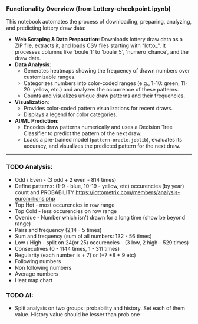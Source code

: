 ### Functionality Overview (from Lottery-checkpoint.ipynb)

This notebook automates the process of downloading, preparing, analyzing, and predicting lottery draw data:

- **Web Scraping & Data Preparation**: Downloads lottery draw data as a ZIP file, extracts it, and loads CSV files starting with "lotto_". It processes columns like 'boule_1' to 'boule_5', 'numero_chance', and the draw date.
- **Data Analysis**:
  - Generates heatmaps showing the frequency of drawn numbers over customizable ranges.
  - Categorizes numbers into color-coded ranges (e.g., 1-10: green, 11-20: yellow, etc.) and analyzes the occurrence of these patterns.
  - Counts and visualizes unique draw patterns and their frequencies.
- **Visualization**:
  - Provides color-coded pattern visualizations for recent draws.
  - Displays a legend for color categories.
- **AI/ML Prediction**:
  - Encodes draw patterns numerically and uses a Decision Tree Classifier to predict the pattern of the next draw.
  - Loads a pre-trained model (`pattern-oracle.joblib`), evaluates its accuracy, and visualizes the predicted pattern for the next draw.

---

### TODO Analysis:
* Odd / Even - (3 odd + 2 even - 814 times)
* Define patterns: (1-9 - blue, 10-19 - yellow, etc) occurencies (by year) count and PROBABILITY https://lottometrix.com/members/analysis-euromillions.php
* Top Hot - most occurencies in row range
* Top Cold - less occurencies on row range
* Overdue - Number which isn't drawn for a long time (show be beyond range)
* Pairs and frequency (2,14 - 5 times)
* Sum and frequency (sum of all numbers: 132 - 56 times)
* Low / High - split on 24(or 25) occurencies - (3 low, 2 high - 529 times)
* Consecutives (0 - 1144 times, 1 - 311 times)
* Regularity (each number is + 7) or (+7 +8 + 9 etc)
* Following numbers
* Non following numbers
* Average numbers
* Heat map chart

### TODO AI:
* Split analysis on two groups: probability and history. Set each of them value. History value should be lesser than prob one